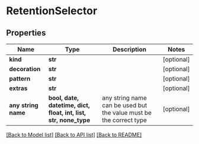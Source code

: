 # RetentionSelector


## Properties
Name | Type | Description | Notes
------------ | ------------- | ------------- | -------------
**kind** | **str** |  | [optional] 
**decoration** | **str** |  | [optional] 
**pattern** | **str** |  | [optional] 
**extras** | **str** |  | [optional] 
**any string name** | **bool, date, datetime, dict, float, int, list, str, none_type** | any string name can be used but the value must be the correct type | [optional]

[[Back to Model list]](../README.md#documentation-for-models) [[Back to API list]](../README.md#documentation-for-api-endpoints) [[Back to README]](../README.md)


